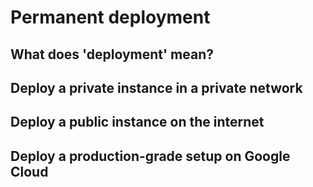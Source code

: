 # Permanent deployment


## What does 'deployment' mean?


## Deploy a private instance in a private network


## Deploy a public instance on the internet


## Deploy a production-grade setup on Google Cloud

